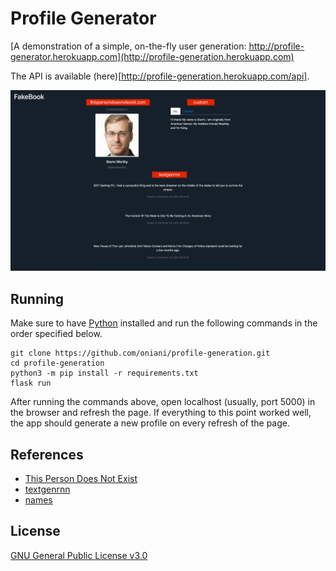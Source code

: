 # Profile Generator

[A demonstration of a simple, on-the-fly user generation:
http://profile-generator.herokuapp.com](http://profile-generation.herokuapp.com)

The API is available (here)[http://profile-generation.herokuapp.com/api].

![Generated Profile](./demo/generated-profile.png)

## Running

Make sure to have [Python](https://www.python.org/) installed and run the
following commands in the order specified below.

```{sh}
git clone https://github.com/oniani/profile-generation.git
cd profile-generation
python3 -m pip install -r requirements.txt
flask run
```

After running the commands above, open localhost (usually, port 5000) in the
browser and refresh the page. If everything to this point worked well, the app
should generate a new profile on every refresh of the page.

## References

- [This Person Does Not Exist](https://thispersondoesnotexist.com/)
- [textgenrnn](https://github.com/minimaxir/textgenrnn)
- [names](https://github.com/treyhunner/names)

## License

[GNU General Public License v3.0](LICENSE)
